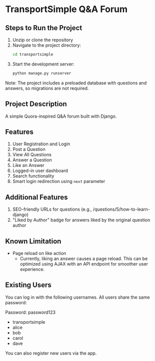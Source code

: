 # TransportSimple Q&A Forum

## Steps to Run the Project

1. Unzip or clone the repository  
2. Navigate to the project directory:
   ```bash
   cd transportsimple
   ```
3. Start the development server:
   ```bash
   python manage.py runserver
   ```

Note: The project includes a preloaded database with questions and answers, so migrations are not required.

## Project Description

A simple Quora-inspired Q&A forum built with Django.

## Features

1. User Registration and Login  
2. Post a Question  
3. View All Questions  
4. Answer a Question  
5. Like an Answer  
6. Logged-in user dashboard  
7. Search functionality  
8. Smart login redirection using `next` parameter

## Additional Features

1. SEO-friendly URLs for questions (e.g., /questions/5/how-to-learn-django)  
2. "Liked by Author" badge for answers liked by the original question author

## Known Limitation

- Page reload on like action  
  - Currently, liking an answer causes a page reload. This can be optimized using AJAX with an API endpoint for smoother user experience.

## Existing Users

You can log in with the following usernames. All users share the same password:

Password: password123

- transportsimple  
- alice  
- bob  
- carol  
- dave  

You can also register new users via the app.